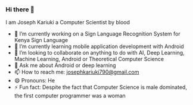 ### Hi there 👋
I am Joseph Kariuki a Computer Scientist by blood

- 🔭 I’m currently working on a Sign Language Recognition System for Kenya Sign Language
- 🌱 I’m currently learning mobile application development with Android
- 👯 I’m looking to collaborate on anything to do with AI, Deep Learning, Machine Learning, Android or Theoretical Computer Science
- 💬 Ask me about Android or deep learning
- 📫 How to reach me: josephkariuki790@gmail.com
- 😄 Pronouns: He
- ⚡ Fun fact: Despite the fact that Computer Science is male dominated, the first computer programmer was a woman
